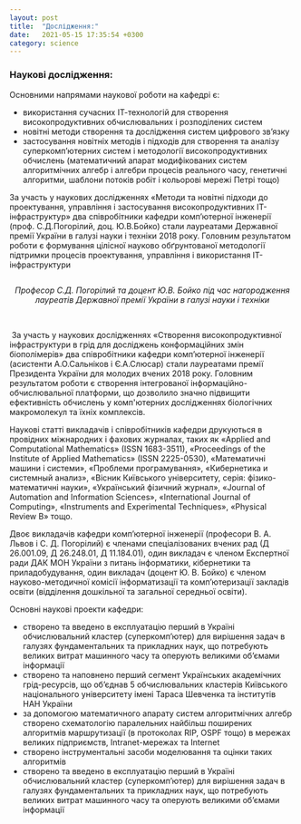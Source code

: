 ```yaml
---
layout: post
title:  "Дослідження:"
date:   2021-05-15 17:35:54 +0300
category: science
---
```

<h3>Наукові дослідження:</h3>
<p>Основними напрямами наукової роботи на кафедрі є:</p>
<ul>
	<li>використання сучасних ІТ-технологій для створення високопродуктивних обчислювальних і розподілених систем</li>
	<li>новітні методи створення та дослідження систем цифрового зв’язку</li>
	<li>застосування новітніх методів і підходів для створення та аналізу суперкомп’ютерних систем і методології високопродуктивних обчислень (математичний апарат модифікованих систем алгоритмічних алгебр і алгебри процесів реального часу, генетичні алгоритми, шаблони потоків робіт і кольорові мережі Петрі тощо)</li>
</ul>
<p>За участь у наукових дослідженнях «Методи та новітні підходи до проектування, управління і застосування високопродуктивних IT-інфраструктур» два співробітники кафедри комп’ютерної інженерії (проф. С.Д.Погорілий, доц. Ю.В.Бойко) стали лауреатами Державної премії України в галузі науки і техніки 2018 року. Головним результатом роботи є формування цілісної науково обґрунтованої методології підтримки процесів проектування, управління і використання ІТ-інфраструктури</p>
<p style="text-align: center; margin-right: auto; margin-left: auto; max-width: 90%;">
	<img src="http://127.0.0.1:4000/images/research/7m8a7065.jpg" alt="">
</p>
<p style="text-align: center;">
	<em>Професор С.Д. Погорілий та доцент Ю.В. Бойко під час нагородження лауреатів Державної премії України в галузі науки і техніки</em>
</p>
<p style="text-align: center;">&nbsp;</p>
<p>&nbsp;За участь у наукових дослідженнях «Створення високопродуктивної інфраструктури в грід для досліджень конформаційних змін біополімерів» два співробітники кафедри комп’ютерної інженерії (асистенти А.О.Сальніков і Є.А.Слюсар) стали лауреатами премії Президента України для молодих вчених 2018 року. Головним результатом роботи є створення інтегрованої інформаційно-обчислювальної платформи, що дозволило значно підвищити ефективність обчислень у комп'ютерних дослідженнях біологічних макромолекул та їхніх комплексів.</p>
<p>Наукові статті викладачів і співробітників кафедри друкуються в провідних міжнародних і фахових журналах, таких як «Applied and Computational Mathematics» (ISSN 1683-3511), «Proceedings of the Institute of Applied Mathematics» (ISSN 2225-0530), «Математичнi машини i системи», «Проблеми програмування», «Кибернетика и системный анализ», «Вісник Київського університету, серія: фізико-математичні науки», «Український фізичний журнал», «Journal of Automation and Information Sciences», «International Journal of Computing», «Instruments and Experimental Techniques», «Physical Review B» тощо.</p>
<p>Двоє викладачів кафедри комп’ютерної інженерії (професори В. А. Львов і С. Д. Погорілий) є членами спеціалізованих вчених рад (Д 26.001.09, Д 26.248.01, Д 11.184.01), один викладач є членом Експертної ради ДАК МОН України з питань інформатики, кібернетики та приладобудування, один викладач (доцент Ю. В. Бойко) є членом науково-методичної комісії інформатизації та комп’ютеризації закладів освіти (відділення дошкільної та загальної середньої освіти).</p>
<p>Основні наукові проекти кафедри:</p>
<ul>
	<li>створено та введено в експлуатацію перший в Україні обчислювальний кластер (суперкомп’ютер) для вирішення задач в галузях фундаментальних та прикладних наук, що потребують великих витрат машинного часу та оперують великими об’ємами інформації</li>
	<li>створено та наповнено перший сегмент Українських академічних грід-ресурсів, що об’єднав 5 обчислювальних кластерів Київського національного університету імені Тараса Шевченка та інститутів НАН України</li>
	<li>за допомогою математичного апарату систем алгоритмічних алгебр створено схематологію паралельних найбільш поширених алгоритмів маршрутизації (в протоколах RIP, OSPF тощо) в мережах великих підприємств, Intranet-мережах та Internet</li>
	<li>створено інструментальні засоби моделювання та оцінки таких алгоритмів</li>
	<li>створено та введено в експлуатацію перший в Україні обчислювальний кластер (суперкомп’ютер) для вирішення задач в галузях фундаментальних та прикладних наук, що потребують великих витрат машинного часу та оперують великими об’ємами інформації</li>
</ul>
